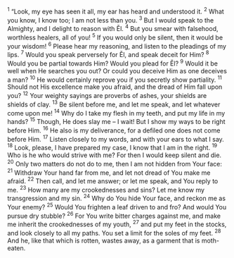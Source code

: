 <sup>1</sup> “Look, my eye has seen it all, my ear has heard and understood it.
<sup>2</sup> What you know, I know too; I am not less than you.
<sup>3</sup> But I would speak to the Almighty, and I delight to reason with Ĕl.
<sup>4</sup> But you smear with falsehood, worthless healers, all of you!
<sup>5</sup> If you would only be silent, then it would be your wisdom!
<sup>6</sup> Please hear my reasoning, and listen to the pleadings of my lips.
<sup>7</sup> Would you speak perversely for Ĕl, and speak deceit for Him?
<sup>8</sup> Would you be partial towards Him? Would you plead for Ĕl?
<sup>9</sup> Would it be well when He searches you out? Or could you deceive Him as one deceives a man?
<sup>10</sup> He would certainly reprove you if you secretly show partiality.
<sup>11</sup> Should not His excellence make you afraid, and the dread of Him fall upon you?
<sup>12</sup> Your weighty sayings are proverbs of ashes, your shields are shields of clay.
<sup>13</sup> Be silent before me, and let me speak, and let whatever come upon me!
<sup>14</sup> Why do I take my flesh in my teeth, and put my life in my hands?
<sup>15</sup> Though, He does slay me – I wait! But I show my ways to be right before Him.
<sup>16</sup> He also is my deliverance, for a defiled one does not come before Him.
<sup>17</sup> Listen closely to my words, and with your ears to what I say.
<sup>18</sup> Look, please, I have prepared my case, I know that I am in the right.
<sup>19</sup> Who is he who would strive with me? For then I would keep silent and die.
<sup>20</sup> Only two matters do not do to me, then I am not hidden from Your face:
<sup>21</sup> Withdraw Your hand far from me, and let not dread of You make me afraid.
<sup>22</sup> Then call, and let me answer; or let me speak, and You reply to me.
<sup>23</sup> How many are my crookednesses and sins? Let me know my transgression and my sin.
<sup>24</sup> Why do You hide Your face, and reckon me as Your enemy?
<sup>25</sup> Would You frighten a leaf driven to and fro? And would You pursue dry stubble?
<sup>26</sup> For You write bitter charges against me, and make me inherit the crookednesses of my youth,
<sup>27</sup> and put my feet in the stocks, and look closely to all my paths. You set a limit for the soles of my feet.
<sup>28</sup> And he, like that which is rotten, wastes away, as a garment that is moth-eaten.
